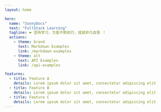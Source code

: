 ```yaml
---
layout: home

hero:
  name: "SunnyDocs"
  text: "FullStack Learning"
  tagline: ❤️ 坚持学习，方能不断前行，成就非凡自我 ！
  actions:
    - theme: brand
      text: Markdown Examples
      link: /markdown-examples
    - theme: alt
      text: API Examples
      link: /api-examples

features:
  - title: Feature A
    details: Lorem ipsum dolor sit amet, consectetur adipiscing elit
  - title: Feature B
    details: Lorem ipsum dolor sit amet, consectetur adipiscing elit
  - title: Feature C
    details: Lorem ipsum dolor sit amet, consectetur adipiscing elit
---
```


